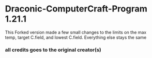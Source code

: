 # Draconic-ComputerCraft-Program 1.21.1
This Forked version made a few small changes to the limits on the max temp, target C.field, and lowest C.field. Everything else stays the same

### all credits goes to the original creator(s)
